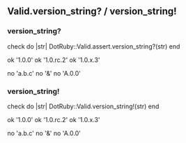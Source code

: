 ## Valid.version_string? / version_string!

### version_string?

  check do |str|
    DotRuby::Valid.assert.version_string?(str)
  end

  ok '1.0.0'
  ok '1.0.rc.2'
  ok '1.0.x.3'

  no 'a.b.c'
  no '&'
  no 'A.0.0'

### version_string!

  check do |str|
    DotRuby::Valid.version_string!(str)
  end

  ok '1.0.0'
  ok '1.0.rc.2'
  ok '1.0.x.3'

  no 'a.b.c'
  no '&'
  no 'A.0.0'

